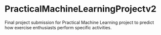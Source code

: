 # PracticalMachineLearningProjectv2
Final project submission for Practical Machine Learning project to predict how exercise enthusiasts perform specific activities.
